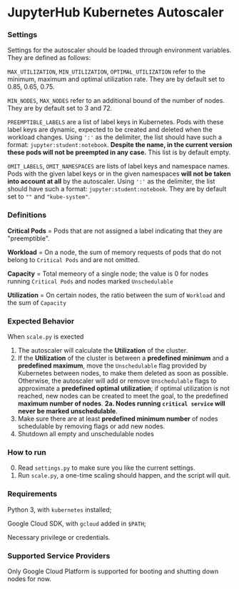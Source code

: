 JupyterHub Kubernetes Autoscaler
===================================

### Settings

Settings for the autoscaler should be loaded through environment variables. They are defined as follows:

`MAX_UTILIZATION`, `MIN_UTILIZATION`, `OPTIMAL_UTILIZATION` refer to the minimum, maximum and optimal utilization rate. They are by default set to 0.85, 0.65, 0.75.

`MIN_NODES`, `MAX_NODES` refer to an additional bound of the number of nodes. They are by default set to 3 and 72.

`PREEMPTIBLE_LABELS` are a list of label keys in Kubernetes. Pods with these label keys are dynamic, expected to be created and deleted when the workload changes. Using `':'` as the delimiter, the list should have such a format: `jupyter:student:notebook`. **Despite the name, in the current version these pods will not be preempted in any case.** This list is by default empty.

`OMIT_LABELS`, `OMIT_NAMESPACES` are lists of label keys and namespace names. Pods with the given label keys or in the given namespaces **will not be taken into account at all** by the autoscaler. Using `':'` as the delimiter, the list should have such a format: `jupyter:student:notebook`. They are by default set to `""` and `"kube-system"`.


### Definitions

**Critical Pods** = Pods that are not assigned a label indicating that they are "preemptible".

**Workload** =  On a node, the sum of memory requests of pods that do not belong to `Critical Pods` and are not omitted.

**Capacity** = Total memeory of a single node; the value is 0 for nodes running `Critical Pods` and nodes marked `Unschedulable`

**Utilization** = On certain nodes, the ratio between the sum of `Workload` and the sum of `Capacity`

### Expected Behavior

When `scale.py` is exected

1. The autoscaler will calculate the **Utilization** of the cluster.
2. If the **Utilization** of the cluster is between a **predefined minimum** and a **predefined maximum**, move the `Unschedulable` flag provided by Kubernetes between nodes, to make them deleted as soon as possible. Otherwise, the autoscaler will add or remove `Unschedulable` flags to approximate a **predefined optimal utilization**; if optimal utilization is not reached, new nodes can be created to meet the goal, to the predefined **maximum number of nodes**.
**2a. Nodes running `critical service` will never be marked unschedulable**.
3. Make sure there are at least **predefined minimum number** of nodes schedulable by removing flags or add new nodes.
4. Shutdown all empty and unschedulable nodes

### How to run

0. Read `settings.py` to make sure you like the current settings.
1. Run `scale.py`, a one-time scaling should happen, and the script will quit.

### Requirements

Python 3, with `kubernetes` installed;

Google Cloud SDK, with `gcloud` added in `$PATH`;

Necessary privilege or credentials.

### Supported Service Providers

Only Google Cloud Platform is supported for booting and shutting down nodes for now.
